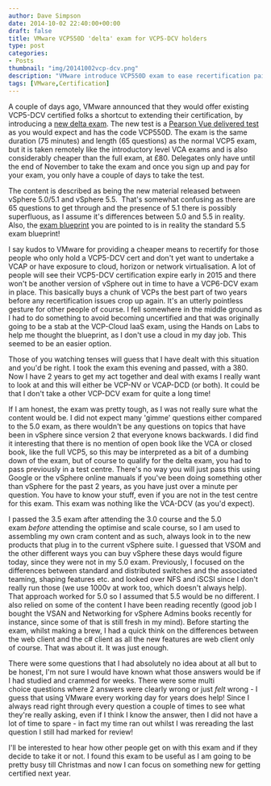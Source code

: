 ```yaml
---
author: Dave Simpson
date: 2014-10-02 22:40:00+00:00
draft: false
title: VMware VCP550D 'delta' exam for VCP5-DCV holders
type: post
categories:
- Posts
thumbnail: "img/20141002vcp-dcv.png"
description: "VMware introduce VCP550D exam to ease recertification pain."
tags: [VMware,Certification]
---
```


A couple of days ago, VMware announced that they would offer existing VCP5-DCV certified folks a shortcut to extending their certification, by introducing a [new delta exam](http://mylearn.vmware.com/mgrReg/plan.cfm?plan=51919&ui=www_cert). The new test is a [Pearson Vue delivered test](http://www.pearsonvue.com/vmware/activity/index_en.asp) as you would expect and has the code VCP550D. The exam is the same duration (75 minutes) and length (65 questions) as the normal VCP5 exam, but it is taken remotely like the introductory level VCA exams and is also considerably cheaper than the full exam, at £80. Delegates only have until the end of November to take the exam and once you sign up and pay for your exam, you only have a couple of days to take the test.  
  
The content is described as being the new material released between vSphere 5.0/5.1 and vSphere 5.5.  That's somewhat confusing as there are 65 questions to get through and the presence of 5.1 there is possibly superfluous, as I assume it's differences between 5.0 and 5.5 in reality. Also, the [exam blueprint](http://mylearn.vmware.com/lcms/web/portals/certification/VCP_Blueprints/VCP550D-Exam-Blueprint-v1_0.pdf) you are pointed to is in reality the standard 5.5 exam blueprint!  
  
I say kudos to VMware for providing a cheaper means to recertify for those people who only hold a VCP5-DCV cert and don't yet want to undertake a VCAP or have exposure to cloud, horizon or network virtualisation. A lot of people will see their VCP5-DCV certification expire early in 2015 and there won't be another version of vSphere out in time to have a VCP6-DCV exam in place. This basically buys a chunk of VCPs the best part of two years before any recertification issues crop up again. It's an utterly pointless gesture for other people of course. I fell somewhere in the middle ground as I had to do something to avoid becoming uncertified and that was originally going to be a stab at the VCP-Cloud IaaS exam, using the Hands on Labs to help me thought the blueprint, as I don't use a cloud in my day job. This seemed to be an easier option.  
  
Those of you watching tenses will guess that I have dealt with this situation and you'd be right. I took the exam this evening and passed, with a 380. Now I have 2 years to get my act together and deal with exams I really want to look at and this will either be VCP-NV or VCAP-DCD (or both). It could be that I don't take a other VCP-DCV exam for quite a long time!  
  
If I am honest, the exam was pretty tough, as I was not really sure what the content would be. I did not expect many 'gimme' questions either compared to the 5.0 exam, as there wouldn't be any questions on topics that have been in vSphere since version 2 that everyone knows backwards. I did find it interesting that there is no mention of open book like the VCA or closed book, like the full VCP5, so this may be interpreted as a bit of a dumbing down of the exam, but of course to qualify for the delta exam, you had to pass previously in a test centre. There's no way you will just pass this using Google or the vSphere online manuals if you've been doing something other than vSphere for the past 2 years, as you have just over a minute per question. You have to know your stuff, even if you are not in the test centre for this exam. This exam was nothing like the VCA-DCV (as you'd expect).   
  
I passed the 3.5 exam after attending the 3.0 course and the 5.0 exam _before_ attending the optimise and scale course, so I am used to assembling my own cram content and as such, always look in to the new products that plug in to the current vSphere suite. I guessed that VSOM and the other different ways you can buy vSphere these days would figure today, since they were not in my 5.0 exam. Previously, I focused on the differences between standard and distributed switches and the associated teaming, shaping features etc. and looked over NFS and iSCSI since I don't really run those (we use 1000v at work too, which doesn't always help). That approach worked for 5.0 so I assumed that 5.5 would be no different. I also relied on some of the content I have been reading recently (good job I bought the VSAN and Networking for vSphere Admins books recently for instance, since some of that is still fresh in my mind). Before starting the exam, whilst making a brew, I had a quick think on the differences between the web client and the c# client as all the new features are web client only of course. That was about it. It was just enough.   
  
There were some questions that I had absolutely no idea about at all but to be honest, I'm not sure I would have known what those answers would be if I had studied and crammed for weeks. There were some multi choice questions where 2 answers were clearly wrong or just _felt_ wrong - I guess that using VMware every working day for years does help! Since I always read right through every question a couple of times to see what they're really asking, even if I think I know the answer, then I did not have a lot of time to spare - in fact my time ran out whilst I was rereading the last question I still had marked for review!  
  
I'll be interested to hear how other people get on with this exam and if they decide to take it or not. I found this exam to be useful as I am going to be pretty busy till Christmas and now I can focus on something new for getting certified next year.
